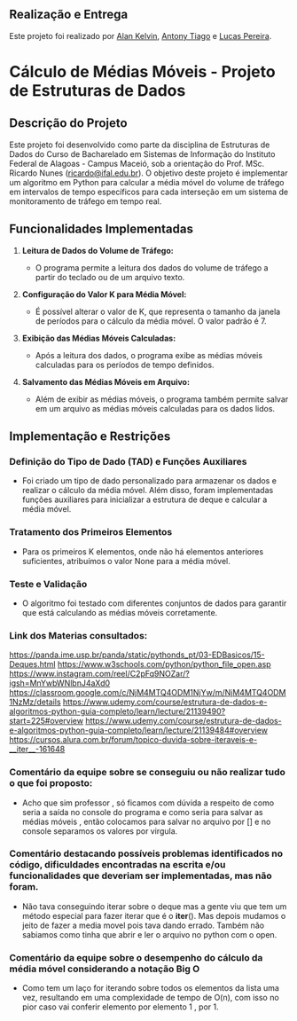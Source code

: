 ## Realização e Entrega

Este projeto foi realizado por [Alan Kelvin](), [Antony Tiago](https://github.com/antonyt8) e [Lucas Pereira](https://github.com/lucaspda-1).


# Cálculo de Médias Móveis - Projeto de Estruturas de Dados

## Descrição do Projeto

Este projeto foi desenvolvido como parte da disciplina de Estruturas de Dados do Curso de Bacharelado em Sistemas de Informação do Instituto Federal de Alagoas - Campus Maceió, sob a orientação do Prof. MSc. Ricardo Nunes (ricardo@ifal.edu.br). O objetivo deste projeto é implementar um algoritmo em Python para calcular a média móvel do volume de tráfego em intervalos de tempo específicos para cada interseção em um sistema de monitoramento de tráfego em tempo real.

## Funcionalidades Implementadas

1. **Leitura de Dados do Volume de Tráfego:**
   - O programa permite a leitura dos dados do volume de tráfego a partir do teclado ou de um arquivo texto.

2. **Configuração do Valor K para Média Móvel:**
   - É possível alterar o valor de K, que representa o tamanho da janela de períodos para o cálculo da média móvel. O valor padrão é 7.

3. **Exibição das Médias Móveis Calculadas:**
   - Após a leitura dos dados, o programa exibe as médias móveis calculadas para os períodos de tempo definidos.

4. **Salvamento das Médias Móveis em Arquivo:**
   - Além de exibir as médias móveis, o programa também permite salvar em um arquivo as médias móveis calculadas para os dados lidos.

## Implementação e Restrições

### Definição do Tipo de Dado (TAD) e Funções Auxiliares

- Foi criado um tipo de dado personalizado para armazenar os dados e realizar o cálculo da média móvel. Além disso, foram implementadas funções auxiliares para inicializar a estrutura de deque e calcular a média móvel.

### Tratamento dos Primeiros Elementos

- Para os primeiros K elementos, onde não há elementos anteriores suficientes, atribuímos o valor None para a média móvel.

### Teste e Validação

- O algoritmo foi testado com diferentes conjuntos de dados para garantir que está calculando as médias móveis corretamente.

### Link dos Materias consultados:

https://panda.ime.usp.br/panda/static/pythonds_pt/03-EDBasicos/15-Deques.html
https://www.w3schools.com/python/python_file_open.asp
https://www.instagram.com/reel/C2pFq9NOZar/?igsh=MnYwbWNlbnJ4aXd0
https://classroom.google.com/c/NjM4MTQ4ODM1NjYw/m/NjM4MTQ4ODM1NzMz/details
https://www.udemy.com/course/estrutura-de-dados-e-algoritmos-python-guia-completo/learn/lecture/21139490?start=225#overview
https://www.udemy.com/course/estrutura-de-dados-e-algoritmos-python-guia-completo/learn/lecture/21139484#overview
https://cursos.alura.com.br/forum/topico-duvida-sobre-iteraveis-e-__iter__-161648

### Comentário da equipe sobre se conseguiu ou não realizar tudo o que foi proposto:
- Acho que sim professor , só ficamos com dúvida a respeito de como seria a saída no console do programa e como seria para salvar as médias móveis , então colocamos para salvar no arquivo por [] e no console separamos os valores por virgula.

### Comentário destacando possíveis problemas identificados no código, dificuldades encontradas na escrita e/ou funcionalidades que deveriam ser implementadas, mas não foram.
- Não tava conseguindo iterar sobre o deque mas a gente viu que tem um método especial para fazer iterar que é o 
__iter__(). Mas depois mudamos o jeito de fazer a media movel pois tava dando errado. Também não sabiamos como tinha que abrir e ler o arquivo no python com o open.

### Comentário da equipe sobre o desempenho do cálculo da média móvel considerando a notação Big O
- Como tem um  laço for iterando sobre todos os elementos da lista uma vez, resultando em uma complexidade de tempo de O(n), com isso no pior caso vai conferir elemento por elemento 1 , por 1.


